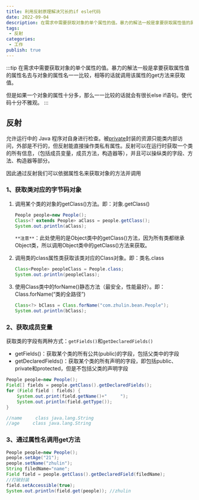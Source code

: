 ```yaml
---
title: 利用反射原理解决冗长的if esle代码
date: 2022-09-04
description: 在需求中需要获取对象的单个属性的值。暴力的解法一般是拿要获取属性值的属性名去与对象的属性名一一比较，相等的话就调用该属性的get方法来获取值。但是如果一个对象的属性十分多，那么一一比较的话就会有很长else if语句。使代码十分不雅观。
tags:
 - 反射
categories:
 - 工作
publish: true
---
```

:::tip
在需求中需要获取对象的单个属性的值。暴力的解法一般是拿要获取属性值的属性名去与对象的属性名一一比较，相等的话就调用该属性的get方法来获取值。

但是如果一个对象的属性十分多，那么一一比较的话就会有很长else if语句。使代码十分不雅观。
:::
<!-- more -->

## 反射

允许运行中的 Java 程序对自身进行检查。被[private](https://so.csdn.net/so/search?q=private&spm=1001.2101.3001.7020)封装的资源只能类内部访问，外部是不行的，但反射能直接操作类私有属性。反射可以在运行时获取一个类的所有信息，（包括成员变量，成员方法，构造器等），并且可以操纵类的字段、方法、构造器等部分。

因此通过反射我们可以依据属性名来获取对象的方法并调用

### 1、获取类对应的字节码对象

1. 调用某个类的对象的getClass()方法。即：对象.getClass()

   ```java
   People people=new People();
   Class<? extends People> aClass = people.getClass();
   System.out.println(aClass);
   ```

   `**注意**`：此处使用的是Object类中的getClass()方法，因为所有类都继承Object类，所以调用Object类中的getClass()方法来获取。

2. 调用类的class属性类获取该类对应的Class对象。即：类名.class

   ```java
   Class<People> peopleClass = People.class;
   System.out.println(peopleClass);
   ```

3. 使用Class类中的forName()静态方法（最安全，性能最好）。即：Class.forName(“类的全路径”)

   ```java
   Class<?> bClass = Class.forName("com.zhulin.bean.People");
   System.out.println(bClass);
   ```

### 2、获取成员变量

获取类的字段有两种方式：`getFields()`和`getDeclaredFields()`

- getFields()：获取某个类的所有公共(public)的字段，包括父类中的字段
- getDeclaredFields()：获取某个类的所有声明的字段，即包括public、private和protected，但是不包括父类的声明字段

```java
People people=new People();
Field[] fields = people.getClass().getDeclaredFields();
for (Field field : fields) {
    System.out.print(field.getName()+"     ");
    System.out.println(field.getType());
}

//name     class java.lang.String
//age     class java.lang.String
```

### 3、通过属性名调用get方法

```java
People people=new People();
people.setAge("21");
people.setName("zhulin");
String filedName="name";
Field field = people.getClass().getDeclaredField(filedName);
//打破封装
field.setAccessible(true);
System.out.println(field.get(people)); //zhulin
```

